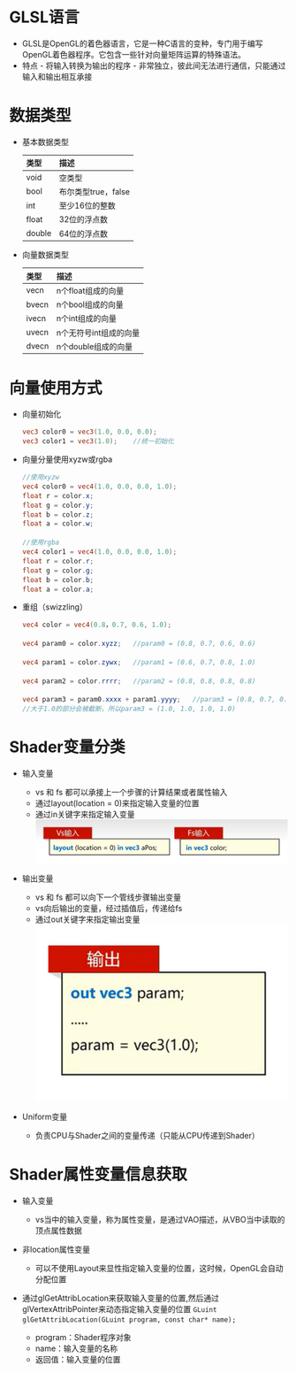 # GLSL语言
 - GLSL是OpenGL的着色器语言，它是一种C语言的变种，专门用于编写OpenGL着色器程序。它包含一些针对向量矩阵运算的特殊语法。
 - 特点
        - 将输入转换为输出的程序
        - 非常独立，彼此间无法进行通信，只能通过输入和输出相互承接

# 数据类型
- 基本数据类型

    | 类型 | 描述 |
    | --- | --- |
    |void|空类型|
    |bool|布尔类型true，false|
    |int|至少16位的整数|
    |float|32位的浮点数|
    |double|64位的浮点数|

- 向量数据类型
    
    | 类型 | 描述 |
    | --- | --- |
    |vecn|n个float组成的向量|
    |bvecn|n个bool组成的向量|
    |ivecn|n个int组成的向量|    
    |uvecn|n个无符号int组成的向量|
    |dvecn|n个double组成的向量|

# 向量使用方式
 - 向量初始化
    ```glsl
    vec3 color0 = vec3(1.0, 0.0, 0.0);
    vec3 color1 = vec3(1.0);    //统一初始化
    ```
- 向量分量使用xyzw或rgba
    ```glsl
    //使用xyzw
    vec4 color0 = vec4(1.0, 0.0, 0.0, 1.0);
    float r = color.x;
    float g = color.y;
    float b = color.z;
    float a = color.w;
    
    //使用rgba
    vec4 color1 = vec4(1.0, 0.0, 0.0, 1.0);
    float r = color.r;
    float g = color.g;
    float b = color.b;
    float a = color.a;
    ```
- 重组（swizzling）
    ```glsl
    vec4 color = vec4(0.8，0.7, 0.6, 1.0);

    vec4 param0 = color.xyzz;   //param0 = (0.8, 0.7, 0.6, 0.6)
    
    vec4 param1 = color.zywx;   //param1 = (0.6, 0.7, 0.8, 1.0)

    vec4 param2 = color.rrrr;   //param2 = (0.8, 0.8, 0.8, 0.8)

    vec4 param3 = param0.xxxx + param1.yyyy;   //param3 = (0.8, 0.7, 0.6, 0.6) + (0.6, 0.6, 0.6, 0.6) = (1.4, 1.3, 1.2, 1.2)
    //大于1.0的部分会被截断，所以param3 = (1.0, 1.0, 1.0, 1.0)

    ```

# Shader变量分类
- 输入变量
    - vs 和 fs 都可以承接上一个步骤的计算结果或者属性输入
    - 通过layout(location = 0)来指定输入变量的位置
    - 通过in关键字来指定输入变量
    ![alt text](image.png)

- 输出变量
    - vs  和 fs 都可以向下一个管线步骤输出变量
    - vs向后输出的变量，经过插值后，传递给fs
    - 通过out关键字来指定输出变量
    ![alt text](image-1.png)

- Uniform变量
    - 负责CPU与Shader之间的变量传递（只能从CPU传递到Shader）

# Shader属性变量信息获取
- 输入变量
    - vs当中的输入变量，称为属性变量，是通过VAO描述，从VBO当中读取的顶点属性数据

- 非location属性变量
    - 可以不使用Layout来显性指定输入变量的位置，这时候，OpenGL会自动分配位置

- 通过glGetAttribLocation来获取输入变量的位置,然后通过glVertexAttribPointer来动态指定输入变量的位置
    `GLuint glGetAttribLocation(GLuint program, const char* name);`
    - program：Shader程序对象
    - name：输入变量的名称
    - 返回值：输入变量的位置



